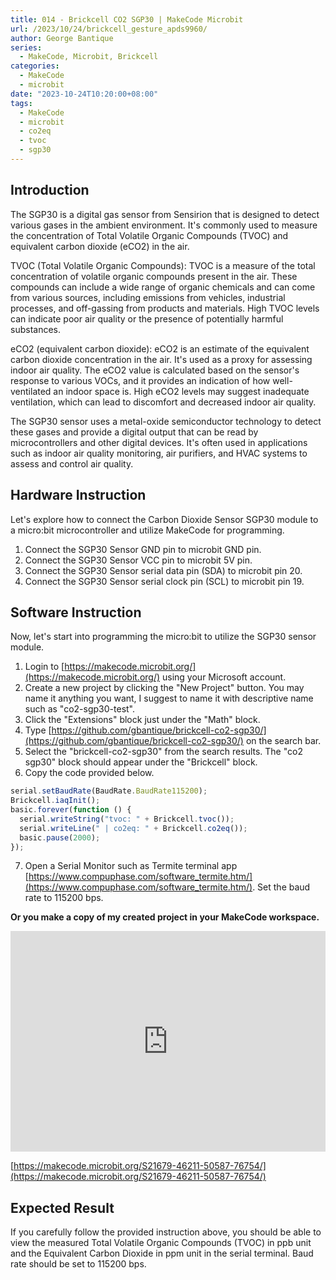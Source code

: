```yaml
---
title: 014 - Brickcell CO2 SGP30 | MakeCode Microbit
url: /2023/10/24/brickcell_gesture_apds9960/
author: George Bantique
series:
  - MakeCode, Microbit, Brickcell
categories:
  - MakeCode
  - microbit
date: "2023-10-24T10:20:00+08:00"
tags:
  - MakeCode
  - microbit
  - co2eq
  - tvoc
  - sgp30
---
```


## **Introduction**

The SGP30 is a digital gas sensor from Sensirion that is designed to detect various gases in the ambient environment. It's commonly used to measure the concentration of Total Volatile Organic Compounds (TVOC) and equivalent carbon dioxide (eCO2) in the air.

TVOC (Total Volatile Organic Compounds): TVOC is a measure of the total concentration of volatile organic compounds present in the air. These compounds can include a wide range of organic chemicals and can come from various sources, including emissions from vehicles, industrial processes, and off-gassing from products and materials. High TVOC levels can indicate poor air quality or the presence of potentially harmful substances.

eCO2 (equivalent carbon dioxide): eCO2 is an estimate of the equivalent carbon dioxide concentration in the air. It's used as a proxy for assessing indoor air quality. The eCO2 value is calculated based on the sensor's response to various VOCs, and it provides an indication of how well-ventilated an indoor space is. High eCO2 levels may suggest inadequate ventilation, which can lead to discomfort and decreased indoor air quality.

The SGP30 sensor uses a metal-oxide semiconductor technology to detect these gases and provide a digital output that can be read by microcontrollers and other digital devices. It's often used in applications such as indoor air quality monitoring, air purifiers, and HVAC systems to assess and control air quality.

## **Hardware Instruction**

Let's explore how to connect the Carbon Dioxide Sensor SGP30 module to a micro:bit microcontroller and utilize MakeCode for programming.

1. Connect the SGP30 Sensor GND pin to microbit GND pin.
2. Connect the SGP30 Sensor VCC pin to microbit 5V pin.
3. Connect the SGP30 Sensor serial data pin (SDA) to microbit pin 20.
4. Connect the SGP30 Sensor serial clock pin (SCL) to microbit pin 19.

## **Software Instruction**

Now, let's start into programming the micro:bit to utilize the SGP30 sensor module.

1. Login to [https://makecode.microbit.org/](https://makecode.microbit.org/) using your Microsoft account.
2. Create a new project by clicking the "New Project" button. You may name it anything you want, I suggest to name it with descriptive name such as "co2-sgp30-test".
3. Click the "Extensions" block just under the "Math" block.
4. Type [https://github.com/gbantique/brickcell-co2-sgp30/](https://github.com/gbantique/brickcell-co2-sgp30/) on the search bar.
5. Select the "brickcell-co2-sgp30" from the search results. The "co2 sgp30" block should appear under the "Brickcell" block.
6. Copy the code provided below.

```ts
serial.setBaudRate(BaudRate.BaudRate115200);
Brickcell.iaqInit();
basic.forever(function () {
  serial.writeString("tvoc: " + Brickcell.tvoc());
  serial.writeLine(" | co2eq: " + Brickcell.co2eq());
  basic.pause(2000);
});
```

7. Open a Serial Monitor such as Termite terminal app [https://www.compuphase.com/software_termite.htm/](https://www.compuphase.com/software_termite.htm/). Set the baud rate to 115200 bps.

**Or you make a copy of my created project in your MakeCode workspace.**

<div style="position:relative;height:0;padding-bottom:70%;overflow:hidden;"><iframe style="position:absolute;top:0;left:0;width:100%;height:100%;" src="https://makecode.microbit.org/#pub:S21679-46211-50587-76754" frameborder="0" sandbox="allow-popups allow-forms allow-scripts allow-same-origin"></iframe></div>

[https://makecode.microbit.org/S21679-46211-50587-76754/](https://makecode.microbit.org/S21679-46211-50587-76754/)

## **Expected Result**

If you carefully follow the provided instruction above, you should be able to view the measured Total Volatile Organic Compounds (TVOC) in ppb unit and the Equivalent Carbon Dioxide in ppm unit in the serial terminal. Baud rate should be set to 115200 bps.
